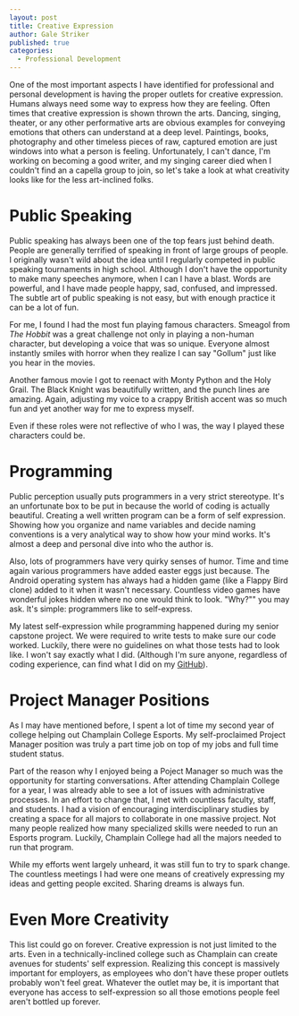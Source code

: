 ```yaml
---
layout: post
title: Creative Expression
author: Gale Striker
published: true
categories:
  - Professional Development
---
```


One of the most important aspects I have identified for professional and personal development is having the proper outlets for creative expression. Humans always need some way to express how they are feeling. Often times that creative expression is shown thrown the arts. Dancing, singing, theater, or any other performative arts are obvious examples for conveying emotions that others can understand at a deep level. Paintings, books, photography and other timeless pieces of raw, captured emotion are just windows into what a person is feeling. Unfortunately, I can't dance, I'm working on becoming a good writer, and my singing career died when I couldn't find an a capella group to join, so let's take a look at what creativity looks like for the less art-inclined folks.

# Public Speaking

Public speaking has always been one of the top fears just behind death. People are generally terrified of speaking in front of large groups of people. I originally wasn't wild about the idea until I regularly competed in public speaking tournaments in high school. Although I don't have the opportunity to make many speeches anymore, when I can I have a blast. Words are powerful, and I have made people happy, sad, confused, and impressed. The subtle art of public speaking is not easy, but with enough practice it can be a lot of fun.

For me, I found I had the most fun playing famous characters. Smeagol from _The Hobbit_ was a great challenge not only in playing a non-human character, but developing a voice that was so unique. Everyone almost instantly smiles with horror when they realize I can say "Gollum" just like you hear in the movies.

Another famous movie I got to reenact with Monty Python and the Holy Grail. The Black Knight was beautifully written, and the punch lines are amazing. Again, adjusting my voice to a crappy British accent was so much fun and yet another way for me to express myself.

Even if these roles were not reflective of who I was, the way I played these characters could be.

# Programming

Public perception usually puts programmers in a very strict stereotype. It's an unfortunate box to be put in because the world of coding is actually beautiful. Creating a well written program can be a form of self expression. Showing how you organize and name variables and decide naming conventions is a very analytical way to show how your mind works. It's almost a deep and personal dive into who the author is.

Also, lots of programmers have very quirky senses of humor. Time and time again various programmers have added easter eggs just because. The Android operating system has always had a hidden game (like a Flappy Bird clone) added to it when it wasn't necessary. Countless video games have wonderful jokes hidden where no one would think to look. "Why?"" you may ask. It's simple: programmers like to self-express.

My latest self-expression while programming happened during my senior capstone project. We were required to write tests to make sure our code worked. Luckily, there were no guidelines on what those tests had to look like. I won't say exactly what I did. (Although I'm sure anyone, regardless of coding experience, can find what I did on my [GitHub](https://github.com/GaleProulx/Clery_Collector/blob/master/test_clery_collector.py)).

# Project Manager Positions

As I may have mentioned before, I spent a lot of time my second year of college helping out Champlain College Esports. My self-proclaimed Project Manager position was truly a part time job on top of my jobs and full time student status.

Part of the reason why I enjoyed being a Poject Manager so much was the opportunity for starting conversations. After attending Champlain College for a year, I was already able to see a lot of issues with administrative processes. In an effort to change that, I met with countless faculty, staff, and students. I had a vision of encouraging interdisciplinary studies by creating a space for all majors to collaborate in one massive project. Not many people realized how many specialized skills were needed to run an Esports program. Luckily, Champlain College had all the majors needed to run that program.

While my efforts went largely unheard, it was still fun to try to spark change. The countless meetings I had were one means of creatively expressing my ideas and getting people excited. Sharing dreams is always fun.

# Even More Creativity

This list could go on forever. Creative expression is not just limited to the arts. Even in a technically-inclined college such as Champlain can create avenues for students' self expression. Realizing this concept is massively important for employers, as employees who don't have these proper outlets probably won't feel great. Whatever the outlet may be, it is important that everyone has access to self-expression so all those emotions people feel aren't bottled up forever.
